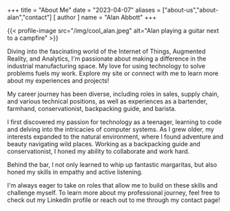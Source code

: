 +++
title = "About Me"
date = "2023-04-07"
aliases = ["about-us","about-alan","contact"]
[ author ]
  name = "Alan Abbott"
+++

{{< profile-image src="/img/cool_alan.jpeg" alt="Alan playing a guitar next to a campfire" >}}



Diving into the fascinating world of the Internet of Things, Augmented Reality, and Analytics, I'm passionate about making a difference in the industrial manufacturing space. My love for using technology to solve problems fuels my work. Explore my site or connect with me to learn more about my experiences and projects!

My career journey has been diverse, including roles in sales, supply chain, and various technical positions, as well as experiences as a bartender, farmhand, conservationist, backpacking guide, and barista.

I first discovered my passion for technology as a teenager, learning to code and delving into the intricacies of computer systems. As I grew older, my interests expanded to the natural environment, where I found adventure and beauty navigating wild places. Working as a backpacking guide and conservationist, I honed my ability to collaborate and work hard.

Behind the bar, I not only learned to whip up fantastic margaritas, but also honed my skills in empathy and active listening.

I'm always eager to take on roles that allow me to build on these skills and challenge myself. To learn more about my professional journey, feel free to check out my LinkedIn profile or reach out to me through my contact page!
